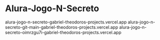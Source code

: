 # Alura-Jogo-N-Secreto
alura-jogo-n-secreto-gabriel-theodoros-projects.vercel.app
alura-jogo-n-secreto-git-main-gabriel-theodoros-projects.vercel.app
alura-jogo-n-secreto-oimrzgu7i-gabriel-theodoros-projects.vercel.app
